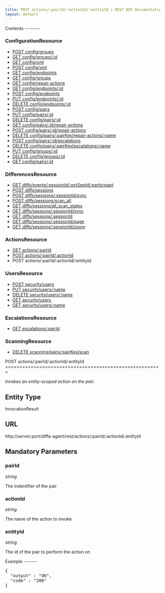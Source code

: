 ```yaml
---
title: POST actions/:pairId/:actionId/:entityId | REST API Documentation
layout: default
---
```


<div id="menu" markdown="1">
Contents
--------

### ConfigurationResource

* [POST config/groups](/doc/rest/config/post/groups)
* [GET config/groups/:id](/doc/rest/config/get/groups/p_id)
* [GET config/xml](/doc/rest/config/get/xml)
* [POST config/xml](/doc/rest/config/post/xml)
* [GET config/endpoints](/doc/rest/config/get/endpoints)
* [GET config/groups](/doc/rest/config/get/groups)
* [GET config/repair-actions](/doc/rest/config/get/repair-actions)
* [GET config/endpoints/:id](/doc/rest/config/get/endpoints/p_id)
* [POST config/endpoints](/doc/rest/config/post/endpoints)
* [PUT config/endpoints/:id](/doc/rest/config/put/endpoints/p_id)
* [DELETE config/endpoints/:id](/doc/rest/config/delete/endpoints/p_id)
* [POST config/pairs](/doc/rest/config/post/pairs)
* [PUT config/pairs/:id](/doc/rest/config/put/pairs/p_id)
* [DELETE config/pairs/:id](/doc/rest/config/delete/pairs/p_id)
* [GET config/pairs/:id/repair-actions](/doc/rest/config/get/pairs/p_id/repair-actions)
* [POST config/pairs/:id/repair-actions](/doc/rest/config/post/pairs/p_id/repair-actions)
* [DELETE config/pairs/:pairKey/repair-actions/:name](/doc/rest/config/delete/pairs/p_pairKey/repair-actions/p_name)
* [POST config/pairs/:id/escalations](/doc/rest/config/post/pairs/p_id/escalations)
* [DELETE config/pairs/:pairKey/escalations/:name](/doc/rest/config/delete/pairs/p_pairKey/escalations/p_name)
* [PUT config/groups/:id](/doc/rest/config/put/groups/p_id)
* [DELETE config/groups/:id](/doc/rest/config/delete/groups/p_id)
* [GET config/pairs/:id](/doc/rest/config/get/pairs/p_id)

### DifferencesResource

* [GET diffs/events/:sessionId/:evtSeqId/:participant](/doc/rest/diffs/get/events/p_sessionId/p_evtSeqId/p_participant)
* [POST diffs/sessions](/doc/rest/diffs/post/sessions)
* [POST diffs/sessions/:sessionId/sync](/doc/rest/diffs/post/sessions/p_sessionId/sync)
* [POST diffs/sessions/scan_all](/doc/rest/diffs/post/sessions/scan_all)
* [GET diffs/sessions/all_scan_states](/doc/rest/diffs/get/sessions/all_scan_states)
* [GET diffs/sessions/:sessionId/sync](/doc/rest/diffs/get/sessions/p_sessionId/sync)
* [GET diffs/sessions/:sessionId](/doc/rest/diffs/get/sessions/p_sessionId)
* [GET diffs/sessions/:sessionId/page](/doc/rest/diffs/get/sessions/p_sessionId/page)
* [GET diffs/sessions/:sessionId/zoom](/doc/rest/diffs/get/sessions/p_sessionId/zoom)

### ActionsResource

* [GET actions/:pairId](/doc/rest/actions/get/p_pairId)
* [POST actions/:pairId/:actionId](/doc/rest/actions/post/p_pairId/p_actionId)
* POST actions/:pairId/:actionId/:entityId

### UsersResource

* [POST security/users](/doc/rest/security/post/users)
* [PUT security/users/:name](/doc/rest/security/put/users/p_name)
* [DELETE security/users/:name](/doc/rest/security/delete/users/p_name)
* [GET security/users](/doc/rest/security/get/users)
* [GET security/users/:name](/doc/rest/security/get/users/p_name)

### EscalationsResource

* [GET escalations/:pairId](/doc/rest/escalations/get/p_pairId)

### ScanningResource

* [DELETE scanning/pairs/:pairKey/scan](/doc/rest/scanning/delete/pairs/p_pairKey/scan)


</div>

<div id="resources" markdown="1">
POST actions/:pairId/:actionId/:entityId
=======================================================

<em>Invokes an entity-scoped action on the pair.</em>

Entity Type
-----------
InvocationResult

URL
---
http://server:port/diffa-agent/rest/actions/:pairId/:actionId/:entityId

 
Mandatory Parameters
--------------------

### pairId

*string*

The indentifier of the pair

### actionId

*string*

The name of the action to invoke

### entityId

*string*

The id of the pair to perform the action on

Example
-------</div>
<div id="example">
<pre class="brush: js">{
  "output" : "OK",
  "code" : "200"
}</pre>
</div>